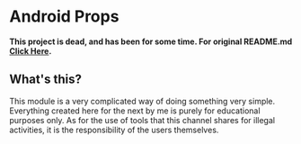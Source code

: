 # Android Props

**This project is dead, and has been for some time. For original README.md [Click Here](https://github.com/Magisk-Modules-Repo/MagiskHidePropsConf).**

## What's this?
This module is a very complicated way of doing something very simple.
Everything created here for the next by me is purely for educational purposes only.
As for the use of tools that this channel shares for illegal activities, it is the responsibility of the users themselves.
